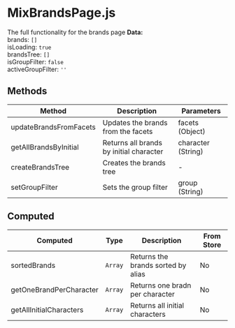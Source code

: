 # MixBrandsPage.js

The full functionality for the brands page **Data:**<br> brands: `[]`<br> isLoading: `true`<br> brandsTree: `[]`<br> isGroupFilter: `false`<br> activeGroupFilter: `''`<br>

## Methods

<!-- @vuese:MixBrandsPage.js:methods:start -->
|Method|Description|Parameters|
|---|---|---|
|updateBrandsFromFacets|Updates the brands from the facets|facets (Object)|
|getAllBrandsByInitial|Returns all brands by initial character|character (String)|
|createBrandsTree|Creates the brands tree|-|
|setGroupFilter|Sets the group filter|group (String)|

<!-- @vuese:MixBrandsPage.js:methods:end -->


## Computed

<!-- @vuese:MixBrandsPage.js:computed:start -->
|Computed|Type|Description|From Store|
|---|---|---|---|
|sortedBrands|`Array`|Returns the brands sorted by alias|No|
|getOneBrandPerCharacter|`Array`|Returns one bradn per character|No|
|getAllInitialCharacters|`Array`|Returns all initial characters|No|

<!-- @vuese:MixBrandsPage.js:computed:end -->


